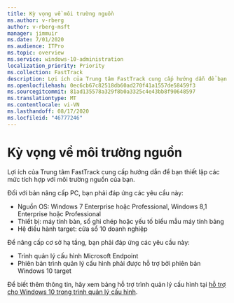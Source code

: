 ```yaml
---
title: Kỳ vọng về môi trường nguồn
ms.author: v-rberg
author: v-rberg-msft
manager: jimmuir
ms.date: 7/01/2020
ms.audience: ITPro
ms.topic: overview
ms.service: windows-10-administration
localization_priority: Priority
ms.collection: FastTrack
description: Lợi ích của Trung tâm FastTrack cung cấp hướng dẫn để bạn thiết lập các mức tích hợp với môi trường nguồn của bạn cho việc triển khai Windows 10.
ms.openlocfilehash: 0ec6cb67c82518db60ad270f41a1557de58459f3
ms.sourcegitcommit: 81ad135578a329f8b0a3325c4e43bb8f90648597
ms.translationtype: MT
ms.contentlocale: vi-VN
ms.lasthandoff: 08/17/2020
ms.locfileid: "46777246"
---
```

# <a name="source-environment-expectations"></a>Kỳ vọng về môi trường nguồn

Lợi ích của Trung tâm FastTrack cung cấp hướng dẫn để bạn thiết lập các mức tích hợp với môi trường nguồn của bạn.
  
Đối với bản nâng cấp PC, bạn phải đáp ứng các yêu cầu này:

- Nguồn OS: Windows 7 Enterprise hoặc Professional, Windows 8,1 Enterprise hoặc Professional
- Thiết bị: máy tính bàn, sổ ghi chép hoặc yếu tố biểu mẫu máy tính bảng
- Hệ điều hành target: cửa sổ 10 doanh nghiệp

Để nâng cấp cơ sở hạ tầng, bạn phải đáp ứng các yêu cầu này:   

- Trình quản lý cấu hình Microsoft Endpoint  
- Phiên bản trình quản lý cấu hình phải được hỗ trợ bởi phiên bản Windows 10 target

Để biết thêm thông tin, hãy xem bảng hỗ trợ trình quản lý cấu hình tại [hỗ trợ cho Windows 10 trong trình quản lý cấu hình](https://docs.microsoft.com/sccm/core/plan-design/configs/support-for-windows-10).
  